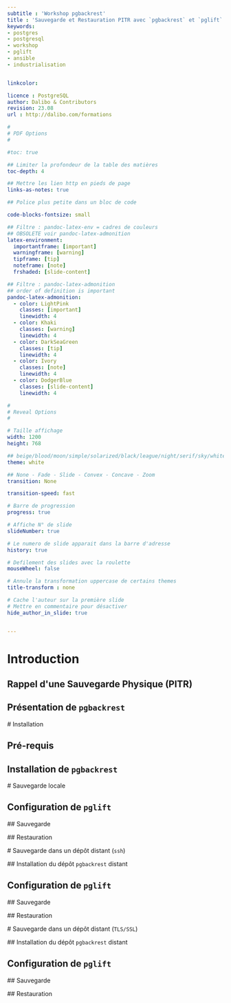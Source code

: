 ```yaml
---
subtitle : 'Workshop pgbackrest'
title : 'Sauvegarde et Restauration PITR avec `pgbackrest` et `pglift`'
keywords:
- postgres
- postgresql
- workshop
- pglift
- ansible
- industrialisation


linkcolor:

licence : PostgreSQL                                                            
author: Dalibo & Contributors                                                   
revision: 23.08
url : http://dalibo.com/formations

#
# PDF Options
#

#toc: true

## Limiter la profondeur de la table des matières
toc-depth: 4

## Mettre les lien http en pieds de page
links-as-notes: true

## Police plus petite dans un bloc de code

code-blocks-fontsize: small

## Filtre : pandoc-latex-env = cadres de couleurs
## OBSOLETE voir pandoc-latex-admonition                         
latex-environment:
  importantframe: [important]
  warningframe: [warning]
  tipframe: [tip]
  noteframe: [note]
  frshaded: [slide-content]

## Filtre : pandoc-latex-admonition
## order of definition is important
pandoc-latex-admonition:
  - color: LightPink
    classes: [important]
    linewidth: 4
  - color: Khaki
    classes: [warning]
    linewidth: 4
  - color: DarkSeaGreen
    classes: [tip]
    linewidth: 4
  - color: Ivory
    classes: [note]
    linewidth: 4
  - color: DodgerBlue
    classes: [slide-content]
    linewidth: 4

#
# Reveal Options
#

# Taille affichage
width: 1200
height: 768

## beige/blood/moon/simple/solarized/black/league/night/serif/sky/white
theme: white

## None - Fade - Slide - Convex - Concave - Zoom
transition: None

transition-speed: fast

# Barre de progression
progress: true

# Affiche N° de slide
slideNumber: true

# Le numero de slide apparait dans la barre d'adresse
history: true

# Defilement des slides avec la roulette
mouseWheel: false

# Annule la transformation uppercase de certains themes
title-transform : none

# Cache l'auteur sur la première slide
# Mettre en commentaire pour désactiver
hide_author_in_slide: true


---
```


# Introduction

## Rappel d'une Sauvegarde Physique (PITR)

## Présentation de `pgbackrest`

# Installation

## Pré-requis

## Installation de `pgbackrest`

# Sauvegarde locale

## Configuration de `pglift`

## Sauvegarde

## Restauration

# Sauvegarde dans un dépôt distant (`ssh`)

## Installation du dépôt `pgbackrest` distant

## Configuration de `pglift`

## Sauvegarde

## Restauration

# Sauvegarde dans un dépôt distant (`TLS/SSL`)

## Installation du dépôt `pgbackrest` distant

## Configuration de `pglift`

## Sauvegarde

## Restauration
